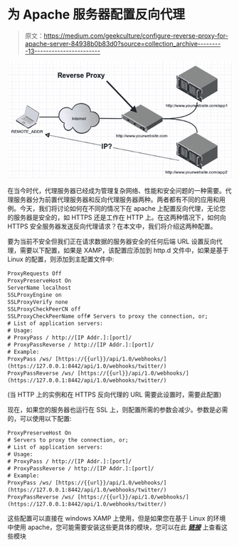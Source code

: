 # 为 Apache 服务器配置反向代理

> 原文：<https://medium.com/geekculture/configure-reverse-proxy-for-apache-server-84938b0b83d0?source=collection_archive---------13----------------------->

![](img/aeaa0cdf1a833feec0bc544e2d12f1d4.png)

在当今时代，代理服务器已经成为管理复杂网络、性能和安全问题的一种需要。代理服务器分为前置代理服务器和反向代理服务器两种。两者都有不同的应用和用例。今天，我们将讨论如何在不同的情况下在 apache 上配置反向代理，无论您的服务器是安全的，如 HTTPS 还是工作在 HTTP 上。在这两种情况下，如何向 HTTPS 安全服务器发送反向代理请求？在本文中，我们将介绍这两种配置。

要为当前不安全但我们正在请求数据的服务器安全的任何后端 URL 设置反向代理，需要以下配置，如果是 XAMP，该配置应添加到 http.d 文件中，如果是基于 Linux 的配置，则添加到主配置文件中:

```
ProxyRequests Off
ProxyPreserveHost On
ServerName localhost
SSLProxyEngine on
SSLProxyVerify none
SSLProxyCheckPeerCN off
SSLProxyCheckPeerName off# Servers to proxy the connection, or;
# List of application servers:
# Usage:
# ProxyPass / http://[IP Addr.]:[port]/
# ProxyPassReverse / http://[IP Addr.]:[port]/
# Example:
ProxyPass /ws/ [https://{{url}}/api/1.0/webhooks/](https://127.0.0.1:8442/api/1.0/webhooks/twitter/)
ProxyPassReverse /ws/ [https://{{url}}/api/1.0/webhooks/](https://127.0.0.1:8442/api/1.0/webhooks/twitter/)
```

(当 HTTP 上的实例和在 HTTPS 反向代理的 URL 需要此设置时，需要此配置)

现在，如果您的服务器也运行在 SSL 上，则配置所需的参数会减少。参数是必需的，可以使用以下配置:

```
ProxyPreserveHost On
# Servers to proxy the connection, or;
# List of application servers:
# Usage:
# ProxyPass / http://[IP Addr.]:[port]/
# ProxyPassReverse / http://[IP Addr.]:[port]/
# Example:
ProxyPass /ws/ [https://{{url}}/api/1.0/webhooks/](https://127.0.0.1:8442/api/1.0/webhooks/twitter/)
ProxyPassReverse /ws/ [https://{{url}}/api/1.0/webhooks/](https://127.0.0.1:8442/api/1.0/webhooks/twitter/)
```

这些配置可以直接在 windows XAMP 上使用，但是如果您在基于 Linux 的环境中使用 apache，您可能需要安装这些更具体的模块，您可以在此 [***链接***](https://www.digitalocean.com/community/tutorials/how-to-use-apache-http-server-as-reverse-proxy-using-mod_proxy-extension) 上查看这些模块